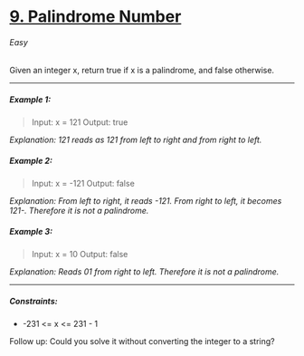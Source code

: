 # [9. Palindrome Number](https://leetcode.com/problems/palindrome-number/ "9. Palindrome Number")
###### Easy


Given an integer x, return true if x is a palindrome, and false otherwise.

------------

##### Example 1:

> Input: x = 121
Output: true

*Explanation: 121 reads as 121 from left to right and from right to left.*

##### Example 2:
> Input: x = -121
Output: false

*Explanation: From left to right, it reads -121. From right to left, it becomes 121-. Therefore it is not a palindrome.*

##### Example 3:
> Input: x = 10
Output: false

*Explanation: Reads 01 from right to left. Therefore it is not a palindrome.*

------------

##### Constraints:

- -231 <= x <= 231 - 1

Follow up: Could you solve it without converting the integer to a string?
